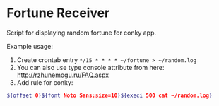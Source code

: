 # Fortune Receiver

Script for displaying random fortune for conky app.

Example usage:

1. Create crontab entry `*/15 * * * * ~/fortune > ~/random.log`
2. You can also use type console attribute from here: http://rzhunemogu.ru/FAQ.aspx
3. Add rule for conky:
```bash
${offset 0}${font Noto Sans:size=10}${execi 500 cat ~/random.log}
```

